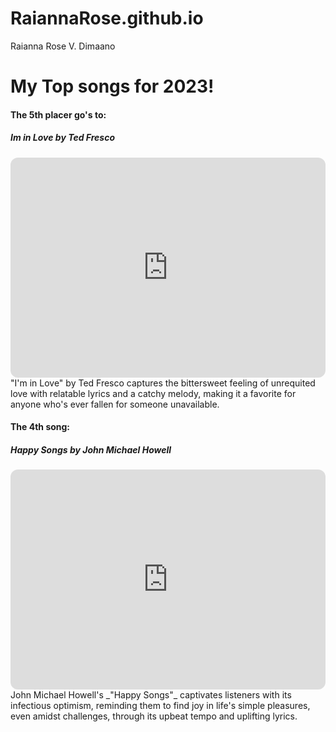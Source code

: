 # RaiannaRose.github.io
Raianna Rose V. Dimaano

# My Top songs for 2023!
#### The 5th placer go's to: 
##### Im in Love by Ted Fresco
<iframe style="border-radius:12px" src="https://open.spotify.com/embed/track/2k2AJgV5PAA4pIl9jdJxqz?utm_source=generator" width="100%" height="352" frameBorder="0" allowfullscreen="" allow="autoplay; clipboard-write; encrypted-media; fullscreen; picture-in-picture" loading="lazy"></iframe>
"I'm in Love" by Ted Fresco captures the bittersweet feeling of unrequited love with relatable lyrics and a catchy melody, making it a favorite for anyone who's ever fallen for someone unavailable.

#### The 4th song: 
##### Happy Songs by John Michael Howell
<iframe style="border-radius:12px" src="https://open.spotify.com/embed/track/5XbHjBks2qfY4hJcK0FtEq?utm_source=generator" width="100%" height="352" frameBorder="0" allowfullscreen="" allow="autoplay; clipboard-write; encrypted-media; fullscreen; picture-in-picture" loading="lazy"></iframe>
John Michael Howell's _"Happy Songs"_ captivates listeners with its infectious optimism, reminding them to find joy in life's simple pleasures, even amidst challenges, through its upbeat tempo and uplifting lyrics.




